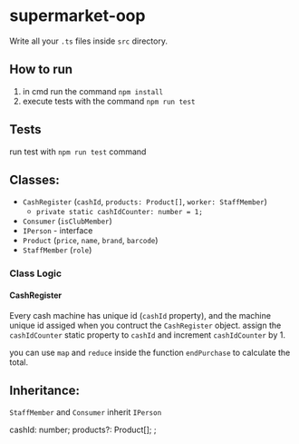# supermarket-oop
Write all your `.ts` files inside `src` directory.

## How to run
1. in cmd run the command `npm install`
2. execute tests with the command `npm run test`

## Tests
run test with `npm run test` command

## Classes:
- `CashRegister` (`cashId`, `products: Product[]`, `worker: StaffMember`)
  - `private static cashIdCounter: number = 1;`
- `Consumer` (`isClubMember`)
- `IPerson` - interface 
- `Product` (`price`, `name`, `brand`, `barcode`)
- `StaffMember` (`role`)

### Class Logic
#### CashRegister
Every cash machine has unique id (`cashId` property), and the machine unique id assiged when you contruct the `CashRegister` object. assign the `cashIdCounter` static property to `cashId` and increment `cashIdCounter` by 1.

you can use `map` and `reduce` inside the function `endPurchase` to calculate the total.

## Inheritance:
`StaffMember` and `Consumer` inherit `IPerson`

 cashId: number;
    products?: Product[];
    ;
